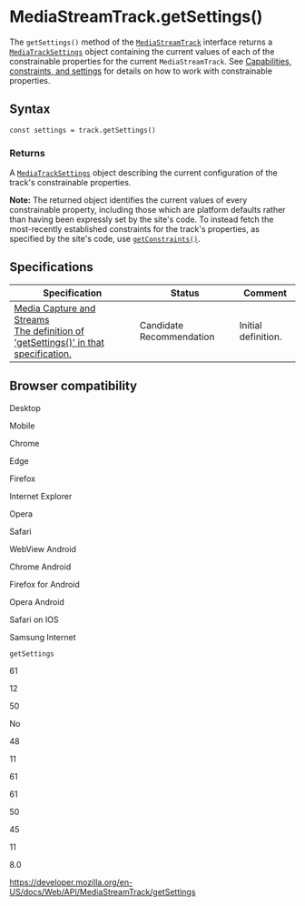 # MediaStreamTrack.getSettings()

The `getSettings()` method of the [`MediaStreamTrack`](../mediastreamtrack) interface returns a [`MediaTrackSettings`](../mediatracksettings) object containing the current values of each of the constrainable properties for the current `MediaStreamTrack`. See [Capabilities, constraints, and settings](../media_streams_api/constraints) for details on how to work with constrainable properties.

## Syntax

    const settings = track.getSettings()

### Returns

A [`MediaTrackSettings`](../mediatracksettings) object describing the current configuration of the track's constrainable properties.

**Note:** The returned object identifies the current values of every constrainable property, including those which are platform defaults rather than having been expressly set by the site's code. To instead fetch the most-recently established constraints for the track's properties, as specified by the site's code, use [`getConstraints()`](getconstraints).

## Specifications

<table><thead><tr class="header"><th>Specification</th><th>Status</th><th>Comment</th></tr></thead><tbody><tr class="odd"><td><a href="https://w3c.github.io/mediacapture-main/#dom-mediastreamtrack-getsettings">Media Capture and Streams<br />
<span class="small">The definition of 'getSettings()' in that specification.</span></a></td><td><span class="spec-cr">Candidate Recommendation</span></td><td>Initial definition.</td></tr></tbody></table>

## Browser compatibility

Desktop

Mobile

Chrome

Edge

Firefox

Internet Explorer

Opera

Safari

WebView Android

Chrome Android

Firefox for Android

Opera Android

Safari on IOS

Samsung Internet

`getSettings`

61

12

50

No

48

11

61

61

50

45

11

8.0

<a href="https://developer.mozilla.org/en-US/docs/Web/API/MediaStreamTrack/getSettings" class="_attribution-link">https://developer.mozilla.org/en-US/docs/Web/API/MediaStreamTrack/getSettings</a>
